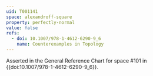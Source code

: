 ```yaml
---
uid: T001141
space: alexandroff-square
property: perfectly-normal
value: false
refs:
  - doi: 10.1007/978-1-4612-6290-9_6
    name: Counterexamples in Topology
---
```

Asserted in the General Reference Chart for space #101 in
{{doi:10.1007/978-1-4612-6290-9_6}}.
